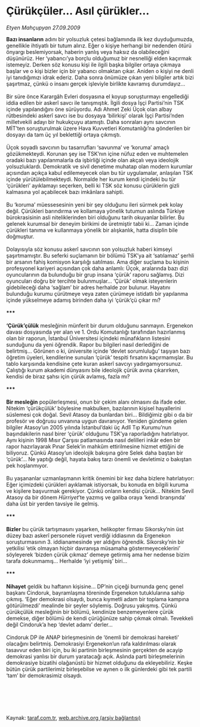 # Çürükçüler... Asıl çürükler...

*Etyen Mahçupyan 27.09.2009*

<div class="taraf_structure_2col_1zq">
<div class="margen_n">



 <p><b>Bazı insanların</b> adını bir yolsuzluk çetesi bağlamında ilk kez duyduğumuzda, genellikle ihtiyatlı bir tutum alırız. Eğer o kişiye herhangi bir nedenden ötürü önyargı beslemiyorsak, haberin yanlış veya haksız da olabileceğini düşünürüz. Her ‘yabancı’ya borçlu olduğumuz bir nesnelliği elden kaçırmak istemeyiz. Derken söz konusu kişi ile ilgili başka bilgiler ortaya çıkmaya başlar ve o kişi bizler için bir yabancı olmaktan çıkar. Aniden o kişiyi ne denli iyi tanıdığımızı idrak ederiz. Daha sonra önümüze çıkan yeni bilgiler artık bizi şaşırtmaz, çünkü o insanı gerçek işleviyle birlikte kavramış durumdayız... <br/><br/>Bir süre önce Karargâh Evleri dosyasına el koyup soruşturmayı engellediği iddia edilen bir askerî savcı ile tanışmıştık. İlgili dosya İşçi Partisi’nin TSK içinde yapılandığını öne sürüyordu. Adı Ahmet Zeki Üçok olan albay rütbesindeki askerî savcı ise bu dosyaya ‘bilirkişi’ olarak İşçi Partisi’nden milletvekili adayı bir hukukçuyu atamıştı. Daha sonraları aynı savcının MİT’ten soruşturulmak üzere Hava Kuvvetleri Komutanlığı’na gönderilen bir dosyayı da tam üç yıl beklettiği ortaya çıkmıştı. <br/><br/>Üçok soyadlı savcının bu tasarrufları ‘savunma’ ve ‘koruma’ amaçlı gözükmekteydi. Korunan şey ise TSK’nın içine nüfuz eden ve muhtemelen oradaki bazı yapılanmalarla da işbirliği içinde olan akçalı veya ideolojik yolsuzluklardı. Demokratik ve sivil denetime muhatap olan modern kurumlar açısından açıkça kabul edilemeyecek olan bu tür uygulamalar, anlaşılan TSK içinde yürütülebilmekteydi. Normalde her kurum kendi içindeki bu tür ‘çürükleri’ ayıklamayı seçerken, belli ki TSK söz konusu çürüklerin gizli kalmasına yol açabilecek bazı imkânlara sahipti. <br/><br/>Bu ‘koruma’ müessesesinin yeni bir şey olduğunu ileri sürmek pek kolay değil. Çürükleri barındırma ve kollamaya yönelik tutumun aslında Türkiye bürokrasisinin asli niteliklerinden biri olduğunu tarih okuyanlar bilirler. Bu gelenek kurumsal bir deneyim birikimi de üretmiştir tabii ki... Zaman içinde çürükleri tanıma ve kullanmaya yönelik bir alışkanlık, hatta disiplin bile doğmuştur. <br/><br/>Dolayısıyla söz konusu askerî savcının son yolsuzluk haberi kimseyi şaşırtmamıştır. Bu seferki suçlamanın bir bölümü TSK’ya ait ‘satılamaz’ şerhli bir arsanın fahiş komisyon karşılığı satılması. Ama diğer suçlama bu kişinin profesyonel kariyeri açısından çok daha anlamlı: Üçok, aralarında bazı dizi oyuncularının da bulunduğu bir grup insana ‘çürük’ raporu sağlamış. Dizi oyuncuları doğru bir tercihte bulunmuşlar... ‘Çürük’ olmak isteyenlerin gidebileceği daha ‘sağlam’ bir adres herhalde zor bulunur. Hayatını bulunduğu kurumu çürütmeye veya zaten çürümeye istidatlı bir yapılanma içinde yükselmeye adamış birinden daha iyi ‘çürük’çü çıkar mı?<b> <br/><br/>*** <br/><br/>‘Çürük’çülük</b> mesleğinin münferit bir durum olduğunu sanmayın. Ergenekon davası dosyasında yer alan ve 1. Ordu Komutanlığı tarafından hazırlanmış olan bir raporun, İstanbul Üniversitesi içindeki münafıkların listesini sunduğunu da yeni öğrendik. Rapor bu bilgileri nasıl derlediğini de belirtmiş... Görünen o ki, üniversite içinde ‘devlet sorumluluğu’ taşıyan bazı öğretim üyeleri, kendilerine sunulan ‘çürük’ tespiti fırsatını kaçırmamışlar. Bu tablo karşısında kendisine çete kuran askerî savcıyı yadırgamıyorsunuz. Çalıştığı kurum akademi dünyasını bile ideolojik çürük avına çıkarırken, kendisi de biraz şahsı için çürük avlamış, fazla mı? <b><br/><br/>*** <br/><br/>Bir mesleğin</b> popülerleşmesi, onun bir çekim alanı olmasını da ifade eder. Nitekim ‘çürükçülük’ böylesine makbulken, bazılarının kişisel hayallerini süslemesi çok doğal. Sevil Atasoy da bunlardan biri... Bildiğimiz gibi o da bir profesör ve doğrusu unvanına uygun davranıyor. Yeniden gündeme gelen bilgiler Atasoy’un 2005 yılında İstanbul’daki üç Adlî Tıp Kurumu’nun başındakilerin nasıl birer ‘çürük’ olduğunu TSK’ya raporladığını hatırlatıyor. Aynı kişinin 1998 Mısır Çarşısı patlamasında nasıl delilleri inkâr eden bir rapor hazırlayarak Pınar Selek’in mahkûm ettirilmesine hizmet ettiğini de biliyoruz. Çünkü Atasoy’un ideolojik bakışına göre Selek daha baştan bir ‘çürük’... Ne yaptığı değil, hayata bakış tarzı önemli ve devletimiz o bakıştan pek hoşlanmıyor. <br/><br/>Bu yaşananlar uzmanlaşmanın kritik önemini bir kez daha bizlere hatırlatıyor: Eğer içimizdeki çürükleri ayıklamak istiyorsak, bu konuda en bilgili kuruma ve kişilere başvurmak gerekiyor. Çünkü onların kendisi çürük... Nitekim Sevil Atasoy da bir dönem <i>Hürriyet</i>’te yazmış ve galiba oraya ‘kendi branşında’ daha üst bir yerden tavsiye ile gelmiş. <b><br/><br/>*** <br/><br/>Bizler</b> bu çürük tartışmasını yaşarken, helikopter firması Sikorsky’nin üst düzey bazı askerî personele rüşvet verdiği iddiasının da Ergenekon soruşturmasının 3. iddianamesinde yer aldığını öğrendik. Sikorsky’nin bir yetkilisi ‘etik olmayan hiçbir davranışa müsamaha göstermeyeceklerini’ söyleyerek ‘bizden çürük çıkmaz’ demeye getirmiş ama her nedense bizim tarafa dokunmamış... Herhalde ‘iyi yetişmiş’ biri... <b><br/><br/>*** <br/><br/>Nihayet</b> geldik bu haftanın kişisine... DP’nin çiçeği burnunda genç genel başkanı Cindoruk, bayramlaşma töreninde Ergenekon tutuklularına sahip çıkmış. ‘Eğer demokrasi olsaydı, bunca kıymetli adam bir toplama kampına götürülmezdi’ mealinde bir şeyler söylemiş. Doğrusu yakışmış. Çünkü çürükçülük mesleğinin bir bölümü, kendinize benzemeyenlere çürük demekse, diğer bölümü de kendi çürüğünüze sahip çıkmak olmalı. Tevekkeli değil Cindoruk’a hep ‘devlet adamı’ derler... <br/><br/>Cindoruk DP ile ANAP birleşmesinin de ‘önemli bir demokrasi hareketi’ olacağını belirtmiş. Demokrasiyi Ergenekon’un rafa kaldırılması olarak tasavvur eden biri için, bu iki partinin birleşmesinin gerçekten de acayip demokrasi yanlısı bir durum yaratacağı açık. Aslında parti birleşmelerinin demokrasiye bizatihi olağanüstü bir hizmet olduğunu da ekleyebiliriz. Keşke bütün çürük partilerimiz birleşebilse ve aynen o ilk günlerdeki gibi tek partili ‘tam’ bir demokrasimiz olsaydı.</p>
<br/>
<br/>
<br/>



<br/>


<div id="taraf_not">
</div>

</div>


</div>

Kaynak: [taraf.com.tr](http://www.taraf.com.tr:80/makale/7638.htm), [web.archive.org (arşiv bağlantısı)](http://web.archive.org/web/20091216113804/http://www.taraf.com.tr:80/makale/7638.htm)
